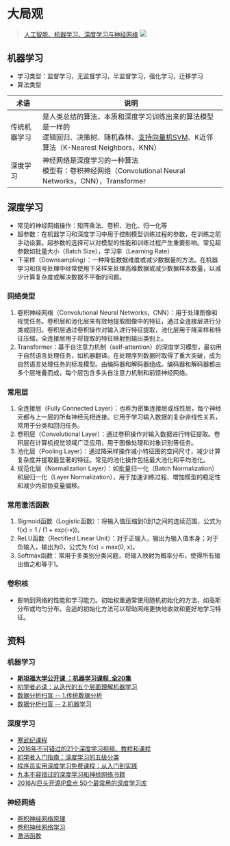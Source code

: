 # 大局观
> [人工智能、机器学习、深度学习与神经网络](https://zhuanlan.zhihu.com/p/86794447)
![](https://pic4.zhimg.com/80/v2-cde5ae4066b5e3b7899410039a2d7937_1440w.webp)

## 机器学习
* 学习类型：监督学习，无监督学习，半监督学习，强化学习，迁移学习
* 算法类型

| 术语 | 说明 |
| - | - |
| 传统机器学习 | 是人类总结的算法，本质和深度学习训练出来的算法模型是一样的 <br> 逻辑回归、决策树、随机森林、[支持向量机SVM](https://www.zhihu.com/question/21094489)、K近邻算法（K-Nearest Neighbors，KNN） |
| 深度学习 | 神经网络是深度学习的一种算法 <br> 模型有：卷积神经网络（Convolutional Neural Networks，CNN），Transformer |

## 深度学习
* 常见的神经网络操作：矩阵乘法、卷积、池化、归一化等
* 超参数：在机器学习和深度学习中用于控制模型训练过程的参数，在训练之前手动设置。超参数的选择可以对模型的性能和训练过程产生重要影响。常见超参数如批量大小（Batch Size），学习率（Learning Rate）
* 下采样（Downsampling）：一种降低数据维度或减少数据量的方法。在机器学习和信号处理中经常使用下采样来处理高维数据或减少数据样本数量，以减少计算复杂度或解决数据不平衡的问题。

### 网络类型
1. 卷积神经网络（Convolutional Neural Networks，CNN）：用于处理图像和视觉任务。卷积层和池化层来有效地提取图像中的特征，通过全连接层进行分类或回归。卷积层通过卷积操作对输入进行特征提取，池化层用于降采样和特征压缩，全连接层用于将提取的特征映射到输出类别上。
1. Transformer：基于自注意力机制（self-attention）的深度学习模型，最初用于自然语言处理任务，如机器翻译。在处理序列数据时取得了重大突破，成为自然语言处理任务的标准模型。由编码器和解码器组成。编码器和解码器都由多个层堆叠而成，每个层包含多头自注意力机制和前馈神经网络。

### 常用层
1. 全连接层（Fully Connected Layer）：也称为密集连接层或线性层，每个神经元都与上一层的所有神经元相连接。它用于学习输入数据的复杂非线性关系，常用于分类和回归任务。
1. 卷积层（Convolutional Layer）：通过卷积操作对输入数据进行特征提取。卷积层在计算机视觉领域广泛应用，用于图像处理和对象识别等任务。
1. 池化层（Pooling Layer）：通过降采样操作减小特征图的空间尺寸，减少计算复杂度并提取最显著的特征。常见的池化操作包括最大池化和平均池化。
1. 规范化层（Normalization Layer）：如批量归一化（Batch Normalization）和层归一化（Layer Normalization），用于加速训练过程、增加模型的稳定性和减少内部协变量偏移。

### 常用激活函数
1. Sigmoid函数（Logistic函数）：将输入值压缩到0到1之间的连续范围，公式为 f(x) = 1 / (1 + exp(-x))。
1. ReLU函数（Rectified Linear Unit）：对于正输入，输出为输入值本身；对于负输入，输出为0，公式为 f(x) = max(0, x)。
1. Softmax函数：常用于多类别分类问题，将输入映射为概率分布，使得所有输出值之和等于1。

### 卷积核
* 影响到网络的性能和学习能力。初始权重通常使用随机初始化的方法，如高斯分布或均匀分布。合适的初始化方法可以帮助网络更快地收敛和更好地学习特征。

## 资料
### 机器学习
* **[斯坦福大学公开课 ：机器学习课程_全20集](http://open.163.com/special/opencourse/machinelearning.html)**
* [初学者必读：从迭代的五个层面理解机器学习](http://it.sohu.com/20161229/n477271597.shtml)
* [数据分析扫盲 -- 1.传统数据分析](https://www.zybuluo.com/heavysheep/note/636770)
* [数据分析扫盲 -- 2.机器学习](https://www.zybuluo.com/heavysheep/note/639120)

### 深度学习
* [寒武纪课程](https://developer.cambricon.com/index/curriculum/index/classid/7.html)
* [2016年不可错过的21个深度学习视频、教程和课程](https://zhuanlan.zhihu.com/p/24362823?utm_source=wechat_session&utm_medium=social)
* [初学者入门指南：深度学习的五级分类](http://www.dlworld.cn/ShenDuXueXiYingYong/2764.html)
* [程序员实用深度学习免费课程：从入门到实践](http://it.sohu.com/20161229/n477271598.shtml)
* [九本不容错过的深度学习和神经网络书籍](http://it.sohu.com/20161229/n477271599.shtml)
* [2016AI巨头开源IP盘点 50个最常用的深度学习库](https://news.cnblogs.com/n/559753/)

### 神经网络
* [卷积神经网络原理](https://www.zhihu.com/question/34681168)
* [卷积神经网络学习](https://blog.csdn.net/wjinjie/article/details/105016766)
* [激活函数](https://blog.csdn.net/wjinjie/article/details/104729911)
